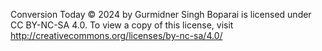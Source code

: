 Conversion Today © 2024 by Gurmidner Singh Boparai is licensed under CC BY-NC-SA 4.0. To view a copy of this license, visit http://creativecommons.org/licenses/by-nc-sa/4.0/